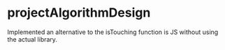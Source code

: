 # projectAlgorithmDesign
Implemented an alternative to the isTouching function is JS without using the actual library.
